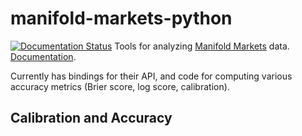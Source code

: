 # manifold-markets-python
[![Documentation Status](https://readthedocs.org/projects/manifold-markets-python/badge/?version=latest)](https://manifold-markets-python.readthedocs.io/en/latest/?badge=latest)
Tools for analyzing [Manifold Markets](https://manifold.markets/home) data.
[Documentation](https://manifold-markets-python.readthedocs.io/en/latest/).

Currently has bindings for their API, and code for computing various accuracy metrics (Brier score, log score, calibration).


## Calibration and Accuracy
